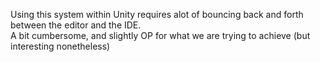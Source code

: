 Using this system within Unity requires alot of bouncing back and forth between the editor and the IDE.  
A bit cumbersome, and slightly OP for what we are trying to achieve (but interesting nonetheless)
